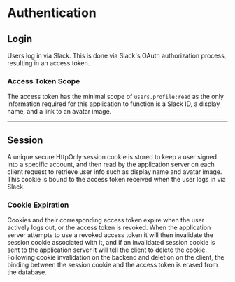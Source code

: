 # Authentication

## Login

Users log in via Slack. This is done via Slack's OAuth authorization process, resulting in an access token.

### Access Token Scope

The access token has the minimal scope of `users.profile:read` as the only information required for this application to function is a Slack ID, a display name, and a link to an avatar image.

---

## Session

A unique secure HttpOnly session cookie is stored to keep a user signed into a specific account, and then read by the application server on each client request to retrieve user info such as display name and avatar image. This cookie is bound to the access token received when the user logs in via Slack.

### Cookie Expiration

Cookies and their corresponding access token expire when the user actively logs out, or the access token is revoked. When the application server attempts to use a revoked access token it will then invalidate the session cookie associated with it, and if an invalidated session cookie is sent to the application server it will tell the client to delete the cookie. Following cookie invalidation on the backend and deletion on the client, the binding between the session cookie and the access token is erased from the database.